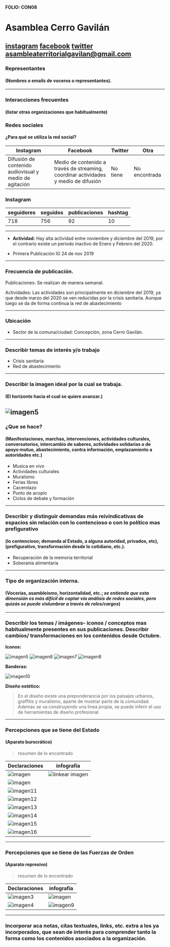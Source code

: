 #### FOLIO: CON08
# Asamblea Cerro Gavilán 

[instagram](https://www.instagram.com/asamblea_cerrogavilan/)
[facebook](https://www.facebook.com/AsambleaCerroGavilan)
[twitter]()
<asambleaterritorialgavilan@gmail.com>
---

### Representantes
#### (Nombres o emails de voceros o representantes).

---
### Interacciones frecuentes
#### (listar otras organizaciones que habitualmente)

### Redes sociales
#### ¿Para qué se utiliza la red social?
| Instagram | Facebook | Twitter | Otra 
|---|---|---|---|
|Difusión de contenido audiovisual y medio de agitación|Medio de contenido a través de streaming, coordinar actividades y medio de difusión |No tiene|No encontrada|

### **Instagram**
| seguidores | seguidos | publicaciones | hashtag |
|---|---|---|---|
|718|756|92|10|

---

* **Actividad:** Hay alta actividad entre noviembre y diciembre del 2019, por el contrario existe un periodo inactivo de Enero y Febrero del 2020.     

* Primera Publicación IG 24 de nov 2019

---
### Frecuencia de publicación.

Publicaciones: Se realizan de manera semanal. 

Actividades: Las actividades son principalmente en diciembre del 2019, ya que desde marzo del 2020 se ven reducidas por la crisis sanitaria. Aunque luego se da de forma continua la red de abastecimiento

---
### Ubicación
* Sector de la comuna/ciudad: Concepción, zona Cerro Gavilán. 

---
### Describir temas de interés y/o trabajo

* Crisis sanitaria 
* Red de abastecimiento 

---
### Describir la imagen ideal por la cual se trabaja.
#### (El horizonte hacia el cual se quiere avanzar.)

![imagen5](75403180_2491786184413420_3320801765654240909_n.jpg)
---
### ¿Que se hace?
#### (Manifestaciones, marchas, intervenciones, actividades culturales, conversatorios, intercambio de saberes, actividades solidarias o de apoyo mutuo, abastecimiento, contra información, emplazamiento a autoridades etc.)

* Musica en vivo
* Actividades culturales
* Muralismo
* Ferias libres 
* Cacerolazo
* Punto de acopio
* Ciclos de debate y formación

---
### Describir y distinguir demandas más reivindicativas de espacios sin relación con lo contencioso o con lo político mas prefigurativo
#### (lo contencioso; demanda al Estado, a alguna autoridad, privados, etc), (prefigurativo, transformación desde lo cotidiano, etc.).

* Recuperación de la memoria territorial 
* Soberanía alimentaria 

---
### Tipo de organización interna.
#### (Vocerías, asambleísmo, horizontalidad, etc.; *se entiende que esta dimensión es más difícil de captar vía análisis de redes sociales, pero quizás se puede vislumbrar a través de roles/cargos*)

---
### Describir los temas / imágenes- iconos / conceptos mas habitualmente presentes en sus publicaciones. Describir cambios/ transformaciones en los contenidos desde Octubre.

**Iconos:**

![imagen5](74416332_425797864766172_1081220897687300386_n.jpg)
![imagen6](82369328_139692017738028_1453914151887218374_n.jpg)
![imagen7](116336731_961832984292445_7031792273401507096_n.jpg)
![imagen8](96695046_1083330005373840_1551336662665603975_n.jpg)

**Banderas:**

![imagen10](117819826_225923622061044_4253389781571534794_n.jpg)

**Diseño estético:**

> En el diseño existe una preponderancia por los paisajes urbanos, graffitis y muralismo, aparte de mostrar parte de la comunidad. Ademas se va construyendo una linea propia, se puede inferir el uso de herramientas de diseño profesional.  

---
### Percepciones que se tiene del Estado
#### (Aparato burocrático)
> resumen de lo encontrado

| Declaraciones | infografía | 
|---|---|
|![imagen](109818204_159713698954365_2121577212798357804_n.jpg) | ![linkear imagen]() |
|![imagen](109952451_1144910442547273_6124190741126852220_n.jpg) ||
|![imagen11](121061052_343208230125326_1154798303161471310_n.jpg) ||
|![imagen12](120791624_126278202277028_4581400874003069525_n.jpg) ||
|![imagen13](121015912_663193920986196_7781707920451864725_n.jpg) ||
|![imagen14](120803306_138167698025749_7593216941585062298_n.jpg) ||
| ![imagen15](120851262_980507045764837_4882517396379112365_n.jpg) ||
|![imagen16](120939665_328253861769597_8765931944827306113_n.jpg) ||

---
### Percepciones que se tiene de las Fuerzas de Orden
#### (Aparato represivo)
> resumen de lo encontrado

| Declaraciones | infografía | 
|---|---|
|![imagen3](116762160_793809994489047_8618626299348957390_n.jpg) | ![imagen](117243382_195080305298016_4237269655395499165_n.jpg) |
|![imagen4](116435155_4406557366051408_6107768145772261562_n.jpg) | ![imagen9](117304080_381477672841300_4729902518732420635_n.jpg) |

---
### Incorporar aca notas, citas textuales, links, etc. extra a los ya incorporados, que sean de interés para comprender tanto la forma como los contenidos asociados a la organización.
